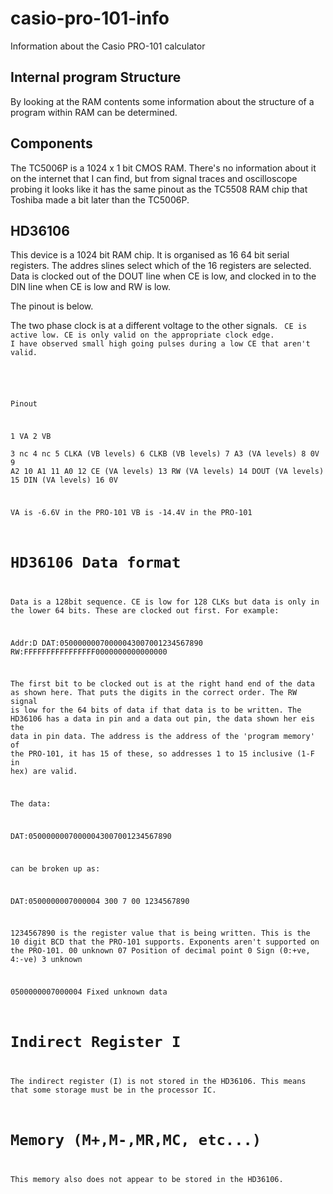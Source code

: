 # casio-pro-101-info
Information about the Casio PRO-101 calculator

Internal program Structure
--------------------------

By looking at the RAM contents some information about the structure of a program within RAM can
be determined.

Components
----------

The TC5006P is a 1024 x 1 bit CMOS RAM. There's no information about it on the internet that I can find, but 
from signal traces and oscilloscope probing it looks like it has the same pinout as the TC5508 RAM chip that Toshiba
made a bit later than the TC5006P.

HD36106
-------

This device is a 1024 bit RAM chip. It is organised as 16 64 bit serial registers. The addres slines select which of the 16 registers are selected.
Data is clocked out of the DOUT line when CE is low, and clocked in to the DIN line when CE is low and RW is low.

The pinout is below.

The two phase clock is at a different voltage to the other signals.
<code>
CE is active low. CE is only valid on the appropriate clock edge. I have observed small high going pulses during a low CE that aren't valid.
  
</code>

<code>

  Pinout
  
  1   VA
  2   VB  
  3   nc
  4   nc
  5   CLKA    (VB levels)
  6   CLKB    (VB levels)
  7   A3      (VA levels)
  8   0V
  9   A2
  10  A1
  11  A0
  12  CE      (VA levels)
  13  RW      (VA levels)
  14  DOUT    (VA levels)
  15  DIN     (VA levels)
  16  0V
 
  VA is -6.6V in the PRO-101
  VB is -14.4V in the PRO-101
  
  HD36106 Data format
  ===================
  
  Data is a 128bit sequence. CE is low for 128 CLKs but data is only in the lower 64 bits. These are clocked out first. For example:
  
  Addr:D DAT:05000000070000043007001234567890 RW:FFFFFFFFFFFFFFFF0000000000000000
  
  The first bit to be clocked out is at the right hand end of the data as shown here. That puts the digits in the correct order. The RW signal is low for the 64 bits of data if that data is to be written. The HD36106 has a data in pin and a data out pin, the data shown her eis the data in pin data.
  The address is the address of the 'program memory' of the PRO-101, it has 15 of these, so addresses 1 to 15 inclusive (1-F in hex) are valid. 
  
  The data:
  
  DAT:05000000070000043007001234567890
  
  can be broken up as:
  
  DAT:0500000007000004 300 7 00 1234567890
    
  1234567890    is the register value that is being written. This is the 10 digit BCD that 
                the PRO-101 supports. Exponents aren't supported on the PRO-101.
  00            unknown
  07            Position of decimal point
  0             Sign (0:+ve, 4:-ve)
  3             unknown
  
  0500000007000004  Fixed unknown data
  
  
  Indirect Register I
  ===================
  
  The indirect register (I) is not stored in the HD36106. This means that some storage must be in the processor IC.
  
   Memory (M+,M-,MR,MC, etc...)
  =============================
  
  This memory also does not appear to be stored in the HD36106. 
  

